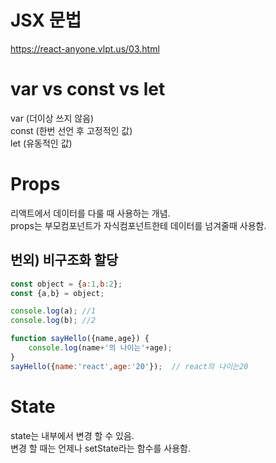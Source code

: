# JSX 문법

https://react-anyone.vlpt.us/03.html

# var vs const vs let

var (더이상 쓰지 않음)<br>
const (한번 선언 후 고정적인 값)<br>
let (유동적인 값)

# Props

리액트에서 데이터를 다룰 때 사용하는 개념.<br>
props는 부모컴포넌트가 자식컴포넌트한테 데이터를 넘겨줄때 사용함.<br>


## 번외) 비구조화 할당

```js
const object = {a:1,b:2};
const {a,b} = object;

console.log(a); //1
console.log(b); //2
```

```js
function sayHello({name,age}) {
	console.log(name+'의 나이는'+age);
}
sayHello({name:'react',age:'20'});  // react의 나이는20
```

# State

state는 내부에서 변경 할 수 있음.<br>
변경 할 때는 언제나 setState라는 함수를 사용함.